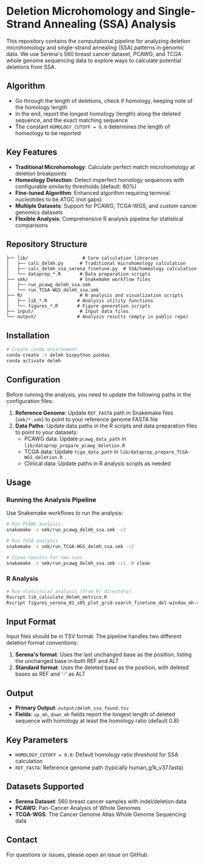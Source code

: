 # Deletion Microhomology and Single-Strand Annealing (SSA) Analysis

This repository contains the computational pipeline for analyzing deletion microhomology and single-strand annealing (SSA) patterns in genomic data. We use Serena's 560 breast cancer dataset, PCAWG, and TCGA whole genome sequencing data to explore ways to calculate potential deletions from SSA.

## Algorithm

- Go through the length of deletions, check if homology, keeping note of the homology length 
- In the end, report the longest homology (length) along the deleted sequence, and the exact matching sequence
- The constant `HOMOLOGY_CUTOFF = 0.8` determines the length of homeology to be reported

## Key Features

- **Traditional Microhomology**: Calculate perfect match microhomology at deletion breakpoints
- **Homeology Detection**: Detect imperfect homology sequences with configurable similarity thresholds (default: 80%)
- **Fine-tuned Algorithm**: Enhanced algorithm requiring terminal nucleotides to be ATGC (not gaps)
- **Multiple Datasets**: Support for PCAWG, TCGA-WGS, and custom cancer genomics datasets
- **Flexible Analysis**: Comprehensive R analysis pipeline for statistical comparisons

## Repository Structure

```
├── lib/                    # Core calculation libraries
│   ├── calc_delmh.py      # Traditional microhomology calculation
│   ├── calc_delmh_ssa_serena_finetune.py  # SSA/homeology calculation
│   └── dataprep_*.R       # Data preparation scripts
├── smk/                   # Snakemake workflow files
│   ├── run_pcawg_delmh_ssa.smk
│   └── run_TCGA-WGS_delmh_ssa.smk
├── R/                     # R analysis and visualization scripts
│   ├── lib_*.R           # Analysis utility functions
│   └── figures_*.R       # Figure generation scripts
├── input/                 # Input data files
└── output/               # Analysis results (empty in public repo)
```

## Installation

```bash
# Create conda environment
conda create -n delmh biopython pandas
conda activate delmh
```

## Configuration

Before running the analysis, you need to update the following paths in the configuration files:

1. **Reference Genome**: Update `REF_FASTA` path in Snakemake files (`smk/*.smk`) to point to your reference genome FASTA file
2. **Data Paths**: Update data paths in the R scripts and data preparation files to point to your datasets:
   - PCAWG data: Update `pcawg_data_path` in `lib/dataprep_prepare_pcawg_deletion.R`
   - TCGA data: Update `tcga_data_path` in `lib/dataprep_prepare_TCGA-WGS_deletion.R`
   - Clinical data: Update paths in R analysis scripts as needed

## Usage

### Running the Analysis Pipeline

Use Snakemake workflows to run the analysis:

```bash
# Run PCAWG analysis
snakemake -s smk/run_pcawg_delmh_ssa.smk -c2

# Run TCGA analysis
snakemake -s smk/run_TCGA-WGS_delmh_ssa.smk -c2

# Clean results for new runs
snakemake -s smk/run_pcawg_delmh_ssa.smk -c1 -R clean
```


### R Analysis

```bash
# Run statistical analysis (from R/ directory)
Rscript lib_calculate_delmh_metrics.R
Rscript figures_serena_01_s05_plot_grid-search_finetune_del-window_mh-cutoff.R
```

## Input Format

Input files should be in TSV format. The pipeline handles two different deletion format conventions:

1. **Serena's format**: Uses the last unchanged base as the position, listing the unchanged base in both REF and ALT
2. **Standard format**: Uses the deleted base as the position, with deleted bases as REF and '-' as ALT

## Output

- **Primary Output**: `output/delmh_ssa_found.tsv`
- **Fields**: `up_mh`, `down_mh` fields report the longest length of deleted sequence with homology at least the homology ratio (default 0.8)

## Key Parameters

- `HOMOLOGY_CUTOFF = 0.8`: Default homology ratio threshold for SSA calculation
- `REF_FASTA`: Reference genome path (typically human_g1k_v37.fasta)

## Datasets Supported

- **Serena Dataset**: 560 breast cancer samples with indel/deletion data
- **PCAWG**: Pan-Cancer Analysis of Whole Genomes
- **TCGA-WGS**: The Cancer Genome Atlas Whole Genome Sequencing data

## Contact

For questions or issues, please open an issue on GitHub.